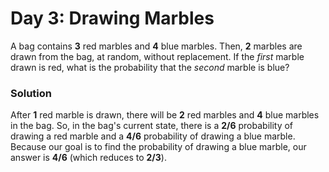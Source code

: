 # Day 3: Drawing Marbles

A bag contains **3** red marbles and **4** blue marbles. Then, **2** marbles are drawn from the bag, at random, without replacement. If the *first* marble drawn is red, what is the probability that the *second* marble is blue?

### Solution

After **1** red marble is drawn, there will be **2** red marbles and **4** blue marbles in the bag. So, in the bag's current state, there is a **2/6** probability of drawing a red marble and a **4/6** probability of drawing a blue marble. Because our goal is to find the probability of drawing a blue marble, our answer is **4/6** (which reduces to **2/3**).

